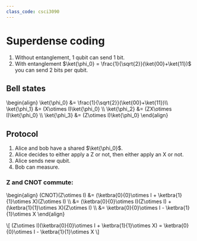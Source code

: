 ```yaml
---
class_code: csci3090
---
```

# Superdense coding

1. Without entanglement, 1 qubit can send 1 bit.
2. With entanglement $\ket{\phi_0} = \frac{1}{\sqrt{2}}(\ket{00}+\ket{11})$ you can send 2 bits per qubit.

## Bell states

\begin{align}
\ket{\phi_0} &= \frac{1}{\sqrt{2}}(\ket{00}+\ket{11})\\\ 
\ket{\phi_1} &= (X\otimes I)\ket{\phi_0} \\\ 
\ket{\phi_2} &= (ZX\otimes I)\ket{\phi_0} \\\ 
\ket{\phi_3} &= (Z\otimes I)\ket{\phi_0}
\end{align}

## Protocol

1. Alice and bob have a shared $\ket{\phi_0}$.
2. Alice decides to either apply a Z or not, then either apply an X or not.
3. Alice sends new qubit.
4. Bob can measure.

### Z and CNOT commute:

\begin{align}
(CNOT)(Z\otimes I) &= (\ketbra{0}{0}\otimes I + \ketbra{1}{1}\otimes X)(Z\otimes I) \\\ 
&= (\ketbra{0}{0}\otimes I)(Z\otimes I) + (\ketbra{1}{1}\otimes X)(Z\otimes I) \\\ 
&= \ketbra{0}{0}\otimes I - \ketbra{1}{1}\otimes X
\end{align}

\\[
(Z\otimes I)(\ketbra{0}{0}\otimes I + \ketbra{1}{1}\otimes X) = \ketbra{0}{0}\otimes I - \ketbra{1}{1}\otimes X
\\]
